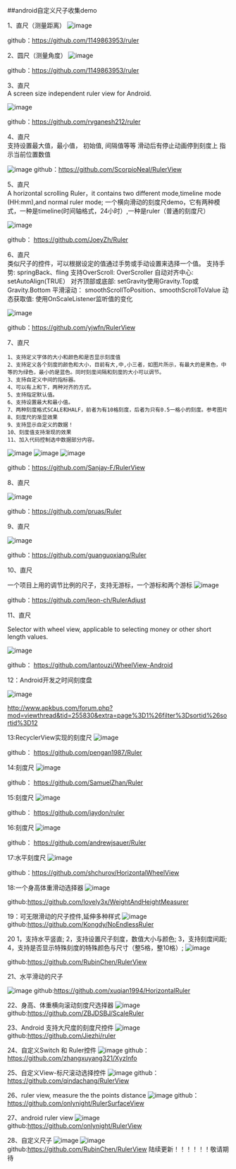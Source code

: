 ##android自定义尺子收集demo

1、直尺（测量距离）
![image](https://github.com/dalong982242260/AndroidRuler/blob/master/img/zhichi_1.png)

github：https://github.com/1149863953/ruler

2、圆尺（测量角度）
![image](https://github.com/dalong982242260/AndroidRuler/blob/master/img/cicle_ruler.png?raw=true)

github：https://github.com/1149863953/ruler


3、直尺  
    A screen size independent ruler view for Android.
    
    
![image](https://github.com/dalong982242260/AndroidRuler/blob/master/img/ruler_2.gif)

github：https://github.com/rvganesh212/ruler



4、直尺  
   支持设置最大值，最小值， 初始值, 间隔值等等
   滑动后有停止动画停到刻度上
   指示当前位置数值
    
    
![image](https://github.com/dalong982242260/AndroidRuler/blob/master/img/ruler_3.png)
github：https://github.com/ScorpioNeal/RulerView




5、直尺  
A horizontal scrolling Ruler，it contains two different mode,timeline mode (HH:mm),and normal ruler mode;
 一个横向滑动的刻度尺demo，它有两种模式，一种是timeline(时间轴格式，24小时）,一种是ruler（普通的刻度尺）
    
![image](https://github.com/dalong982242260/AndroidRuler/blob/master/img/ruler_4.png)

github： https://github.com/JoeyZh/Ruler



6、直尺  
类似尺子的控件，可以根据设定的值通过手势或手动设置来选择一个值。
支持手势: springBack、fling
支持OverScroll: OverScroller
自动对齐中心: setAutoAlign(TRUE）
对齐顶部或底部: setGravity使用Gravity.Top或Gravity.Bottom
平滑滚动： smoothScrollToPosition、smoothScrollToValue
动态获取值: 使用OnScaleListener监听值的变化
    
![image](https://github.com/dalong982242260/AndroidRuler/blob/master/img/ruler_5.gif)

github：https://github.com/yjwfn/RulerView


7、直尺  

    1、支持定义字体的大小和颜色和是否显示刻度值
    2、支持定义各个刻度的颜色和大小，目前有大,中,小三者，如图片所示，有最大的是黑色，中等的为绿色，最小的是蓝色。同时刻度间隔和刻度的大小可以调节。
    3、支持自定义中间的指标器。
    4、可以有上和下，两种对齐的方式。
    5、支持指定默认值。
    6、支持设置最大和最小值。
    7、两种刻度格式SCALE和HALF，前者为有10格刻度，后者为只有0.5一格小的刻度。参考图片
    8、刻度尺的渐显效果
    9、支持显示自定义的数据！
    10、刻度值支持渐现的效果
    11、加入代码控制选中数据部分内容。

![image](https://github.com/dalong982242260/AndroidRuler/blob/master/img/ruler_6_1.png)
![image](https://github.com/dalong982242260/AndroidRuler/blob/master/img/ruler_6_2.png)
![image](https://github.com/dalong982242260/AndroidRuler/blob/master/img/ruler_6_3.png)

github：https://github.com/Sanjay-F/RulerView



8、直尺  


![image](https://github.com/dalong982242260/AndroidRuler/blob/master/img/ruler_7.png)

github：https://github.com/pruas/Ruler



9、直尺  


![image](https://github.com/dalong982242260/AndroidRuler/blob/master/img/ruler_8.jpg)

github：https://github.com/guanguoxiang/Ruler


10、直尺  

一个项目上用的调节比例的尺子，支持无游标，一个游标和两个游标 
![image](https://github.com/dalong982242260/AndroidRuler/blob/master/img/ruler_9.png)

github：https://github.com/leon-ch/RulerAdjust



11、直尺  

Selector with wheel view, applicable to selecting money or other short length values.

![image](https://github.com/dalong982242260/AndroidRuler/blob/master/img/ruler_10.png)


github： https://github.com/lantouzi/WheelView-Android



12：Android开发之时间刻度盘

![image](https://github.com/dalong982242260/AndroidRuler/blob/master/img/ruler_11.gif)

http://www.apkbus.com/forum.php?mod=viewthread&tid=255830&extra=page%3D1%26filter%3Dsortid%26sortid%3D12




13:RecyclerView实现的刻度尺
![image](https://github.com/dalong982242260/AndroidRuler/blob/master/img/ruler_12.gif)


github： https://github.com/pengan1987/Ruler



14:刻度尺
![image](https://github.com/dalong982242260/AndroidRuler/blob/master/img/ruler_14.png)


github： https://github.com/SamuelZhan/Ruler



15:刻度尺
![image](https://github.com/dalong982242260/AndroidRuler/blob/master/img/ruler_15.gif)


github： https://github.com/jaydon/ruler


16:刻度尺
![image](https://github.com/dalong982242260/AndroidRuler/blob/master/img/ruler_16.gif)


github： https://github.com/andrewjsauer/Ruler


17:水平刻度尺
![image](https://github.com/dalong982242260/AndroidRuler/blob/master/img/ruler_17.gif)

github：https://github.com/shchurov/HorizontalWheelView

18:一个身高体重滑动选择器
![image](https://github.com/lovely3x/WeightAndHeightMeasurer/blob/master/screenshots/screenshoot.png)

github:https://github.com/lovely3x/WeightAndHeightMeasurer


19：可无限滑动的尺子控件,延伸多种样式
![image](https://github.com/dalong982242260/AndroidRuler/blob/master/img/no_endless_ruler.gif?raw=true)
github:https://github.com/Kongdy/NoEndlessRuler



20 1，支持水平竖直;
   2，支持设置尺子刻度，数值大小与颜色;
   3，支持刻度间距;
   4，支持是否显示特殊刻度的特殊颜色与尺寸（整5格，整10格）;
![image](https://github.com/dalong982242260/AndroidRuler/blob/master/img/demo_20.gif?raw=true)

github:https://github.com/RubinChen/RulerView


21、水平滑动的尺子

![image](https://github.com/dalong982242260/AndroidRuler/blob/master/img/demo_21.gif?raw=true)
github:https://github.com/xuqian1994/HorizontalRuler



22、身高、体重横向滚动刻度尺选择器
![image](https://github.com/dalong982242260/AndroidRuler/blob/master/img/demo_22.gif?raw=true)
github:https://github.com/ZBJDSBJ/ScaleRuler


23、Android 支持大尺度的刻度尺控件
![image](https://github.com/dalong982242260/AndroidRuler/blob/master/img/demo_23.gif?raw=true)
github:https://github.com/Jiezhi/ruler

24、自定义Switch 和 Ruler控件
![image](https://github.com/zhangxuyang321/XyzInfo/raw/master/ui/2.gif)
github：https://github.com/zhangxuyang321/XyzInfo


25、自定义View-标尺滚动选择控件
![image](https://github.com/qindachang/RulerView/raw/master/imgs/Screenshot_1479577403.png)
github：https://github.com/qindachang/RulerView

26、ruler view, measure the the points distance
![image](https://github.com/onlynight/RulerSurfaceView/raw/master/images/rulerview.gif)
github：https://github.com/onlynight/RulerSurfaceView

27、android ruler view
![image](https://github.com/onlynight/RulerView/raw/master/images/design_sketch.jpg)
github:https://github.com/onlynight/RulerView

28、自定义尺子
![image](https://github.com/RubinChen/RulerView/raw/master/images/ruler1.jpg)
![image](https://github.com/RubinChen/RulerView/raw/master/images/ruler2.jpg)
github:https://github.com/RubinChen/RulerView
陆续更新！！！！！！敬请期待










